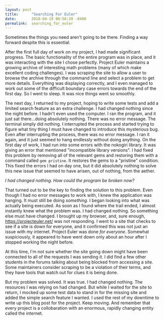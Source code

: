 ```yaml
---
layout: post
title:      "Searching For Euler"
date:       2018-04-19 00:56:20 -0400
permalink:  searching_for_euler
---
```



Sometimes the things you need aren't going to be there. Finding a way forward despite this is essential.

After the first full day of work on my project, I had made significant progress. The basic functionality of the entire program was in place, and it was interacting with the site I chose perfectly. Project Euler maintains a growing archive of interesting math problems (many of which make excellent coding challenges). I was scraping the site to allow a user to browse the archive through the command line and select a problem to get more details. Everything was displaying correctly, and I even managed to work out some of the difficult boundary case errors towards the end of the first day. So I went to sleep. It was nice things went so smoothly.

The next day, I returned to my project, hoping to write some tests and add a limited search feature as an extra challenge. I had changed nothing since the night before. I hadn't even used the computer. I ran the program, and it just sat there...doing absolutely nothing. There was no error message. The terminal simply did nothing. I interrupted the process and started trying to figure what tiny thing I must have changed to introduce this mysterious bug. Even after interrupting the process, there was no error message. I ran it again, and it just seemed to hang endlessly without doing anything. On the first day of work, I had run into some errors with the nokogiri library. It was giving an error that mentioned "incompatible library versions". I had fixed this problem by removing all of the relevant gems and restoring them with a command called `gem pristine`. It restores the gems to a "pristine" condition. This fixed the errors I had on day one, but it did absolutely nothing to solve this new issue that seemed to have arisen, out of nothing, from the aether.

*I had changed nothing. How could the program be broken now?*

That turned out to be the key to finding the solution to this problem. Even though I had no error messages to work with, I knew the application was hanging. It must still be doing *something*. I began looking into what was actually being executed. As soon as I found where the trail ended, I almost instantly knew what the problem was. I had changed nothing. So something else must have changed. I brought up my browser, and, sure enough, https://projecteuler.net/ was not responding. I went to a site that checks to see if a site is down for everyone, and it confirmed this was not just an issue with my internet. Project Euler was done *for everyone*. Somewhat suspiciously, it appeared to have went down only about an hour after I stopped working the night before.

At this time, I'm not sure whether the site going down might have been connected to all of the requests I was sending it. I did find a few other students in the forums talking about being blocked from accessing a site. Some maintainers consider scraping to be a violation of their terms, and they have tools that watch out for clues it is being done.

But my problem was solved. It was true. I had changed nothing. The resources I was relying on had changed. But while I waited for the site to return, I mocked up some test data to stand in for the missing site and added the simple search feature I wanted. I used the rest of my downtime to write up this blog post for the project. Keep moving. And remember that every project is a collobaration with an enormous, rapidly changing entity called the internet.
